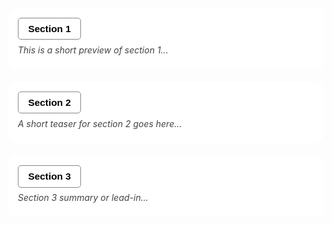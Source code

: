 <div class="section">
  <button onclick="toggleSection(this)">Section 1</button>
  <div class="preview">This is a short preview of section 1...</div>
  <div class="content hidden">
    <p>This is the full content of Section 1. It could be a longer paragraph that only shows up when the section is expanded.</p>
  </div>
</div>

<div class="section">
  <button onclick="toggleSection(this)">Section 2</button>
  <div class="preview"> 
  A short teaser for section 2 goes here... 
  </div>
  <div class="content hidden">
    <p>This is the full content of Section 2. Again, this appears only when you click the button.
     And lemme try adding an image here.  
     Next line and now on the next one...  <img src="https://letsenhance.io/static/73136da51c245e80edc6ccfe44888a99/1015f/MainBefore.jpg" alt="Example" style="max-width: 100%; border-radius: 8px;"> 
    One more line just to check.
    </p>
  </div>
</div>

<div class="section">
  <button onclick="toggleSection(this)">Section 3</button>
  <div class="preview">Section 3 summary or lead-in...</div>
  <div class="content hidden">
    <p>This is the full content of Section 3.</p>
  </div>
</div>

<style>
.section {
  margin: 1.5em 0;
  padding: 1em;
  border: 1px solid #ffffff;
  border-radius: 10px;
  background-color: #ffffff;
}

button {
  font-size: 1.1em;
  font-weight: bold;
  padding: 0.5em 1em;
  cursor: pointer;
  background-color: #ffffff;
  border: 1px solid #888;
  border-radius: 5px;
  margin-bottom: 0.5em;
}

.preview {
  color: #444;
  margin-bottom: 0.5em;
  font-style: italic;
}

.content {
  margin-top: 0.5em;
}

.hidden {
  display: none;
}
</style>

<script>
function toggleSection(button) {
  const section = button.parentElement;
  const content = section.querySelector('.content');

  // Collapse all others
  document.querySelectorAll('.section .content').forEach(el => {
    if (el !== content) el.classList.add('hidden');
  });

  // Toggle this one
  content.classList.toggle('hidden');
}
</script>
